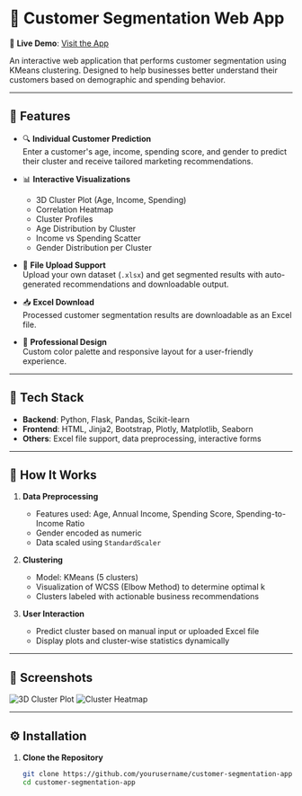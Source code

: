 # 🧠 Customer Segmentation Web App

🔗 **Live Demo**: [Visit the App](https://13019370-de69-44ce-b075-8ca500fab23e-00-2v7s0ndn5domp.sisko.replit.dev/)


An interactive web application that performs customer segmentation using KMeans clustering. Designed to help businesses better understand their customers based on demographic and spending behavior.

---

## 🚀 Features

- 🔍 **Individual Customer Prediction**  
  Enter a customer's age, income, spending score, and gender to predict their cluster and receive tailored marketing recommendations.

- 📊 **Interactive Visualizations**  
  - 3D Cluster Plot (Age, Income, Spending)
  - Correlation Heatmap
  - Cluster Profiles
  - Age Distribution by Cluster
  - Income vs Spending Scatter
  - Gender Distribution per Cluster

- 📁 **File Upload Support**  
  Upload your own dataset (`.xlsx`) and get segmented results with auto-generated recommendations and downloadable output.

- 📥 **Excel Download**  
  Processed customer segmentation results are downloadable as an Excel file.

- 🎨 **Professional Design**  
  Custom color palette and responsive layout for a user-friendly experience.

---

## 🧪 Tech Stack

- **Backend**: Python, Flask, Pandas, Scikit-learn
- **Frontend**: HTML, Jinja2, Bootstrap, Plotly, Matplotlib, Seaborn
- **Others**: Excel file support, data preprocessing, interactive forms

---

## 🧰 How It Works

1. **Data Preprocessing**  
   - Features used: Age, Annual Income, Spending Score, Spending-to-Income Ratio  
   - Gender encoded as numeric  
   - Data scaled using `StandardScaler`

2. **Clustering**  
   - Model: KMeans (5 clusters)  
   - Visualization of WCSS (Elbow Method) to determine optimal k  
   - Clusters labeled with actionable business recommendations

3. **User Interaction**  
   - Predict cluster based on manual input or uploaded Excel file  
   - Display plots and cluster-wise statistics dynamically

---

## 📸 Screenshots

<!-- Optional: Add screenshots here -->
![3D Cluster Plot](assets/3d_cluster.png)
![Cluster Heatmap](assets/cluster_heatmap.png)

---

## ⚙️ Installation

1. **Clone the Repository**
   ```bash
   git clone https://github.com/yourusername/customer-segmentation-app.git
   cd customer-segmentation-app
